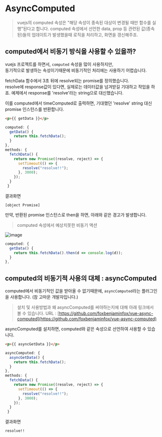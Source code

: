 
# AsyncComputed

> vuejs의 computed 속성은 "해당 속성이 종속된 대상이 변경될 때만 함수를 실행"된다고 합니다.
> computed 속성에서 선언한 data, prop 등 관련된 값(종속된)들의 업데이트가 발생했을때 로직을 처리하고, 화면을 갱신해주죠.

## computed에서 비동기 방식을 사용할 수 있을까?

vuejs 프로젝트를 하면서, `computed` 속성을 많이 사용하지만,  
동기적으로 발생하는 속성이기때문에 비동기적인 처리에는 사용하기 어렵습니다.  

fetchData 함수에서 3초 뒤에 resolve되는 promise를 정의했습니다.  
resolve에 response값이 있다면, 실제로는 데이터값을 넘겨받길 기대하고 작업을 하죠.
예제에서 response를 'resolve'라는 string으로 대신했습니다.

이를 computed에서 timeComputed로 출력하면,
기대했던 'resolve' string 대신 promise 인스턴스를 반환합니다.

```html
<p>{{ getData }}</p>
```

```javascript
computed: {
  getData() {
    return this.fetchData();
  }
},
methods: {
  fetchData() {
    return new Promise((resolve, reject) => {
      setTimeout(() => {
        resolve("resolve!!");
      }, 3000);
    });
  }
 }
```
결과화면
```console
[object Promise]
```

만약, 반환된 promise 인스턴스로 then을 하면, 아래와 같은 경고가 발생합니다.

> computed 속성에서 예상치못한 비동기 액션

![image](https://user-images.githubusercontent.com/26196090/74913143-6d15c600-5403-11ea-8460-7c75beca0c21.png)


```javascript
computed: {
  getData() {
    return this.fetchData().then(d => console.log(d));
  }
},
```

## computed의 비동기적 사용의 대체 : asyncComputed

computed에서 비동기적인 값을 받아올 수 없기때문에,
`asyncComputed`라는 플러그인을 사용합니다. (참 고마운 개발자입니다.)

> 설치 및 사용방법과 왜 asyncComputed를 써야하는지에 대해 아래 링크에서 볼 수 있습니다.
> URL : [https://github.com/foxbenjaminfox/vue-async-computed](https://github.com/foxbenjaminfox/vue-async-computed)

asyncComputed를 설치하면, computed와 같은 속성으로 선언하여 사용할 수 있습니다.

```html
<p>{{ asyncGetData }}</p>
```
```javascript
asyncComputed: {
  asyncGetData() {
    return this.fetchData();
  }
},
methods: {
  fetchData() {
    return new Promise((resolve, reject) => {
      setTimeout(() => {
        resolve("resolve!!");
      }, 3000);
    });
  }
 }
```
결과화면
```console
resolve!!
```